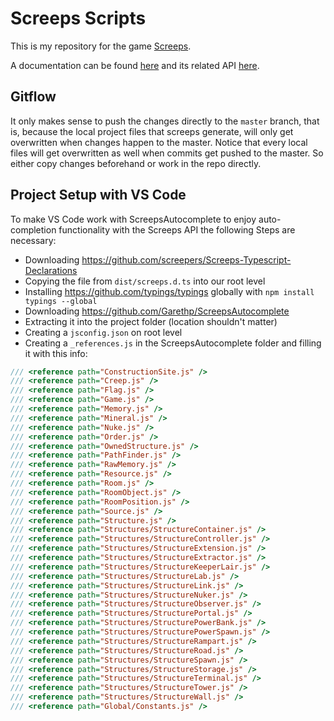 # Screeps Scripts
This is my repository for the game [Screeps](https://www.screeps.com).

A documentation can be found [here](https://docs.screeps.com/) and its related API [here](https://docs.screeps.com/api/).

## Gitflow
It only makes sense to push the changes directly to the `master` branch, that is, because the local project files that screeps  generate, will only get overwritten when changes happen to the master. Notice that every local files will get overwritten as well when commits get pushed to the master. So either copy changes beforehand or work in the repo directly.

## Project Setup with VS Code
To make VS Code work with ScreepsAutocomplete to enjoy auto-completion functionality with the Screeps API the following Steps are necessary:

* Downloading https://github.com/screepers/Screeps-Typescript-Declarations
* Copying the file from `dist/screeps.d.ts` into our root level
* Installing https://github.com/typings/typings globally with `npm install typings --global`
* Downloading https://github.com/Garethp/ScreepsAutocomplete
* Extracting it into the project folder (location shouldn't matter)
* Creating a `jsconfig.json` on root level
* Creating a `_references.js` in the ScreepsAutocomplete folder and filling it with this info:
```javascript
/// <reference path="ConstructionSite.js" />
/// <reference path="Creep.js" />
/// <reference path="Flag.js" />
/// <reference path="Game.js" />
/// <reference path="Memory.js" />
/// <reference path="Mineral.js" />
/// <reference path="Nuke.js" />
/// <reference path="Order.js" />
/// <reference path="OwnedStructure.js" />
/// <reference path="PathFinder.js" />
/// <reference path="RawMemory.js" />
/// <reference path="Resource.js" />
/// <reference path="Room.js" />
/// <reference path="RoomObject.js" />
/// <reference path="RoomPosition.js" />
/// <reference path="Source.js" />
/// <reference path="Structure.js" />
/// <reference path="Structures/StructureContainer.js" />
/// <reference path="Structures/StructureController.js" />
/// <reference path="Structures/StructureExtension.js" />
/// <reference path="Structures/StructureExtractor.js" />
/// <reference path="Structures/StructureKeeperLair.js" />
/// <reference path="Structures/StructureLab.js" />
/// <reference path="Structures/StructureLink.js" />
/// <reference path="Structures/StructureNuker.js" />
/// <reference path="Structures/StructureObserver.js" />
/// <reference path="Structures/StructurePortal.js" />
/// <reference path="Structures/StructurePowerBank.js" />
/// <reference path="Structures/StructurePowerSpawn.js" />
/// <reference path="Structures/StructureRampart.js" />
/// <reference path="Structures/StructureRoad.js" />
/// <reference path="Structures/StructureSpawn.js" />
/// <reference path="Structures/StructureStorage.js" />
/// <reference path="Structures/StructureTerminal.js" />
/// <reference path="Structures/StructureTower.js" />
/// <reference path="Structures/StructureWall.js" />
/// <reference path="Global/Constants.js" />
```
